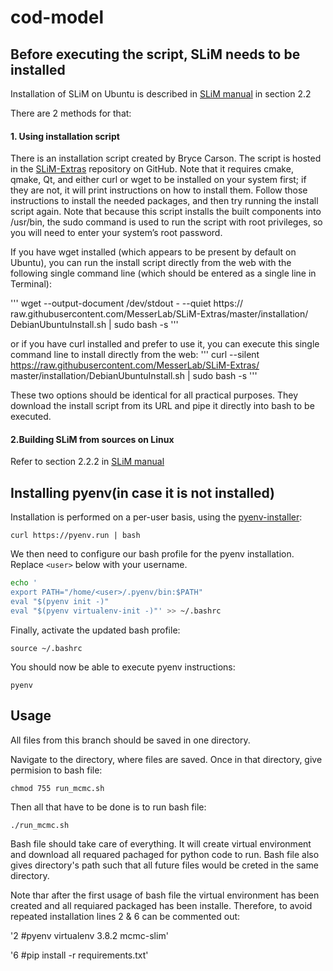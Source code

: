 # cod-model

## Before executing the script, SLiM needs to be installed

Installation of SLiM on Ubuntu is described in [SLiM manual](http://benhaller.com/slim/SLiM_Manual.pdf) in section 2.2

There are 2 methods for that:

#### 1. Using installation script

There is an installation script created by Bryce Carson. The script is hosted in the [SLiM-Extras](https://raw.githubusercontent.com/MesserLab/SLiM-Extras/master/installation/DebianUbuntuInstall.sh) repository on GitHub. Note
that it requires cmake, qmake, Qt, and either curl or wget to be installed on your system first; if they
are not, it will print instructions on how to install them. Follow those instructions to install the
needed packages, and then try running the install script again. 
Note that because this script installs the built components into /usr/bin, the sudo command is
used to run the script with root privileges, so you will need to enter your system’s root password. 

If you have wget installed (which appears to be present by default on Ubuntu), you can run the
install script directly from the web with the following single command line (which should be
entered as a single line in Terminal):

'''
wget --output-document /dev/stdout - --quiet https://
raw.githubusercontent.com/MesserLab/SLiM-Extras/master/installation/
DebianUbuntuInstall.sh | sudo bash -s
'''

or if you have curl installed and prefer to use it, you can execute this single command line to
install directly from the web:
'''
curl --silent https://raw.githubusercontent.com/MesserLab/SLiM-Extras/
master/installation/DebianUbuntuInstall.sh | sudo bash -s
'''

These two options should be identical for all practical purposes. They download the install
script from its URL and pipe it directly into bash to be executed. 

#### 2.Building SLiM from sources on Linux 

Refer to section 2.2.2 in [SLiM manual](http://benhaller.com/slim/SLiM_Manual.pdf)

## Installing pyenv(in case it is not installed)

Installation is performed on a per-user basis, using the [pyenv-installer](https://github.com/pyenv/pyenv-installer):

`curl https://pyenv.run | bash`

We then need to configure our bash profile for the pyenv installation. Replace `<user>` below with your username.

```bash
echo '
export PATH="/home/<user>/.pyenv/bin:$PATH"
eval "$(pyenv init -)"
eval "$(pyenv virtualenv-init -)"' >> ~/.bashrc
```

Finally, activate the updated bash profile:

`source ~/.bashrc`

You should now be able to execute pyenv instructions:

`pyenv`


## Usage

All files from this branch should be saved in one directory. 

Navigate to the directory, where files are saved. Once in that directory, give permision to bash file:

`chmod 755 run_mcmc.sh`

Then all that have to be done is to run bash file:

`./run_mcmc.sh`

Bash file should take care of everything. It will create virtual environment and download all requared pachaged for python code to run.
Bash file also gives directory's path such that all future files would be creted in the same directory.

Note thar after the first usage of bash file the virtual environment has been created and all requiared packaged has been installe. Therefore, to avoid repeated installation lines 2 & 6 can be commented out:

'2 #pyenv virtualenv 3.8.2 mcmc-slim'

'6 #pip install -r requirements.txt'


